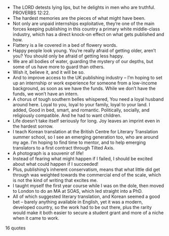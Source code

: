  - The LORD detests lying lips, but he delights in men who are truthful. PROVERBS 12:22.
 - The hardest memories are the pieces of what might have been.
 - Not only are unpaid internships exploitative, they’re one of the main forces keeping publishing in this country a primary white middle-class industry, which has a direct knock-on effect on what gets published and how.
 - Flattery is a lie covered in a bed of flowery words.
 - Happy people look young. You’re really afraid of getting older, aren’t you? You should only be afraid of getting less happy.
 - We are all bodies of water, guarding the mystery of our depths, but some of us have more to guard than others.
 - Wish it, believe it, and it will be so.
 - And to improve access to the UK publishing industry – I’m hoping to set up an internship or work experience for someone from a low-income background, as soon as we have the funds. While we don’t have the funds, we won’t have an intern.
 - A chorus of tough southern belles whispered, You need a loyal husband around here. Loyal to you, loyal to your family, loyal to your land. I added, Good in bed, smart, and romantic. Politically, socially, and religiously compatible. And he had to want children.
 - Life doesn’t take itself seriously for long. Joy leaves an imprint even in the hardest sorrow.
 - I teach Korean translation at the British Centre for Literary Translation summer school, so I see an emerging generation too, who are around my age. I’m hoping to find time to mentor, and to help emerging translators to a first contract through Tilted Axis.
 - A photograph is a souvenir of life!
 - Instead of fearing what might happen if I failed, I should be excited about what could happen if I succeeded!
 - Plus, publishing’s inherent conservatism, means that what little did get through was weighted towards the commercial end of the scale, which is not the kind of writing that excites me.
 - I taught myself the first year course while I was on the dole, then moved to London to do an MA at SOAS, which led straight into a PhD.
 - All of which suggested literary translation, and Korean seemed a good bet – barely anything available in English, yet it was a modern, developed country, so the work had to be out there, plus the rarity would make it both easier to secure a student grant and more of a niche when it came to work.

16 quotes